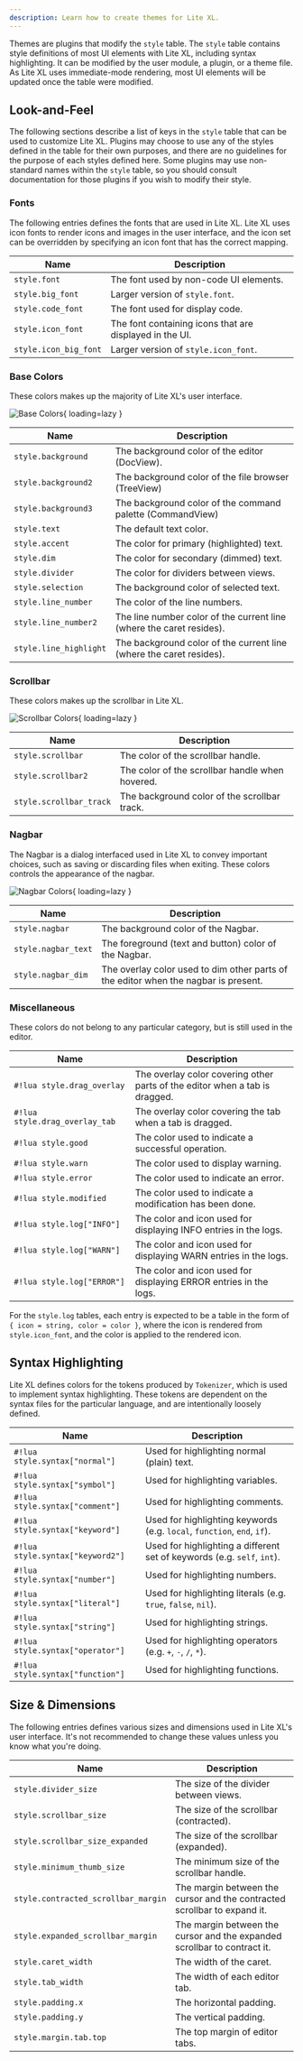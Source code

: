 ```yaml
---
description: Learn how to create themes for Lite XL.
---
```


Themes are plugins that modify the `style` table.
The `style` table contains style definitions of most UI elements with Lite XL,
including syntax highlighting. It can be modified by the user module, a plugin,
or a theme file. As Lite XL uses immediate-mode rendering, most UI elements will be
updated once the table were modified.

## Look-and-Feel

The following sections describe a list of keys in the `style` table that can be used to customize Lite XL.
Plugins may choose to use any of the styles defined in the table for their own purposes,
and there are no guidelines for the purpose of each styles defined here.
Some plugins may use non-standard names within the `style` table, so you should consult
documentation for those plugins if you wish to modify their style.

### Fonts

The following entries defines the fonts that are used in Lite XL.
Lite XL uses icon fonts to render icons and images in the user interface,
and the icon set can be overridden by specifying an icon font that has the correct mapping.

| Name                  | Description
| ----                  | -----------
| `style.font`          | The font used by non-code UI elements.
| `style.big_font`      | Larger version of `style.font`.
| `style.code_font`     | The font used for display code.
| `style.icon_font`     | The font containing icons that are displayed in the UI.
| `style.icon_big_font` | Larger version of `style.icon_font`.


### Base Colors

These colors makes up the majority of Lite XL's user interface.

![Base Colors][basic-layout]{ loading=lazy }

| Name                   | Description
| ----                   | -----------
| `style.background`     | The background color of the editor (DocView).
| `style.background2`    | The background color of the file browser (TreeView)
| `style.background3`    | The background color of the command palette (CommandView)
| `style.text`           | The default text color.
| `style.accent`         | The color for primary (highlighted) text.
| `style.dim`            | The color for secondary (dimmed) text.
| `style.divider`        | The color for dividers between views.
| `style.selection`      | The background color of selected text.
| `style.line_number`    | The color of the line numbers.
| `style.line_number2`   | The line number color of the current line (where the caret resides).
| `style.line_highlight` | The background color of the current line (where the caret resides).

### Scrollbar

These colors makes up the scrollbar in Lite XL.

![Scrollbar Colors][scrollbar]{ loading=lazy }

| Name                    | Description
| ----                    | -----------
| `style.scrollbar`       | The color of the scrollbar handle.
| `style.scrollbar2`      | The color of the scrollbar handle when hovered.
| `style.scrollbar_track` | The background color of the scrollbar track.

### Nagbar

The Nagbar is a dialog interfaced used in Lite XL to convey important choices,
such as saving or discarding files when exiting.
These colors controls the appearance of the nagbar.

![Nagbar Colors][nagbar]{ loading=lazy }

| Name                | Description
| ----                | -----------
| `style.nagbar`      | The background color of the Nagbar.
| `style.nagbar_text` | The foreground (text and button) color of the Nagbar.
| `style.nagbar_dim`  | The overlay color used to dim other parts of the editor when the nagbar is present.

### Miscellaneous

These colors do not belong to any particular category, but is still used in the editor.

| Name                           | Description
| ----                           | -----------
| `#!lua style.drag_overlay`     | The overlay color covering other parts of the editor when a tab is dragged.
| `#!lua style.drag_overlay_tab` | The overlay color covering the tab when a tab is dragged.
| `#!lua style.good`             | The color used to indicate a successful operation.
| `#!lua style.warn`             | The color used to display warning.
| `#!lua style.error`            | The color used to indicate an error.
| `#!lua style.modified`         | The color used to indicate a modification has been done.
| `#!lua style.log["INFO"]`      | The color and icon used for displaying INFO entries in the logs.
| `#!lua style.log["WARN"]`      | The color and icon used for displaying WARN entries in the logs.
| `#!lua style.log["ERROR"]`     | The color and icon used for displaying ERROR entries in the logs.

For the `style.log` tables, each entry is expected to be a table in the form of
`{ icon = string, color = color }`, where the icon is rendered from `style.icon_font`,
and the color is applied to the rendered icon.

## Syntax Highlighting

Lite XL defines colors for the tokens produced by `Tokenizer`,
which is used to implement syntax highlighting.
These tokens are dependent on the syntax files for the particular language,
and are intentionally loosely defined.

| Name                             | Description
| ----                             | -----------
| `#!lua style.syntax["normal"]`   | Used for highlighting normal (plain) text.
| `#!lua style.syntax["symbol"]`   | Used for highlighting variables.
| `#!lua style.syntax["comment"]`  | Used for highlighting comments.
| `#!lua style.syntax["keyword"]`  | Used for highlighting keywords (e.g. `local`, `function`, `end`, `if`).
| `#!lua style.syntax["keyword2"]` | Used for highlighting a different set of keywords (e.g. `self`, `int`).
| `#!lua style.syntax["number"]`   | Used for highlighting numbers.
| `#!lua style.syntax["literal"]`  | Used for highlighting literals (e.g. `true`, `false`, `nil`).
| `#!lua style.syntax["string"]`   | Used for highlighting strings.
| `#!lua style.syntax["operator"]` | Used for highlighting operators (e.g. `+`, `-`, `/`, `*`).
| `#!lua style.syntax["function"]` | Used for highlighting functions.

## Size & Dimensions

The following entries defines various sizes and dimensions used in Lite XL's user interface.
It's not recommended to change these values unless you know what you're doing.

| Name                                | Description
| ----                                | -----------
| `style.divider_size`                | The size of the divider between views.
| `style.scrollbar_size`              | The size of the scrollbar (contracted).
| `style.scrollbar_size_expanded`     | The size of the scrollbar (expanded).
| `style.minimum_thumb_size`          | The minimum size of the scrollbar handle.
| `style.contracted_scrollbar_margin` | The margin between the cursor and the contracted scrollbar to expand it.
| `style.expanded_scrollbar_margin `  | The margin between the cursor and the expanded scrollbar to contract it.
| `style.caret_width`                 | The width of the caret.
| `style.tab_width`                   | The width of each editor tab.
| `style.padding.x`                   | The horizontal padding.
| `style.padding.y`                   | The vertical padding.
| `style.margin.tab.top`              | The top margin of editor tabs.


[basic-layout]: ../assets/developer-guide/creating-themes/basic-layout.png
[scrollbar]:    ../assets/developer-guide/creating-themes/scrollbar.png
[nagbar]:      ../assets/developer-guide/creating-themes/nagbar.png
